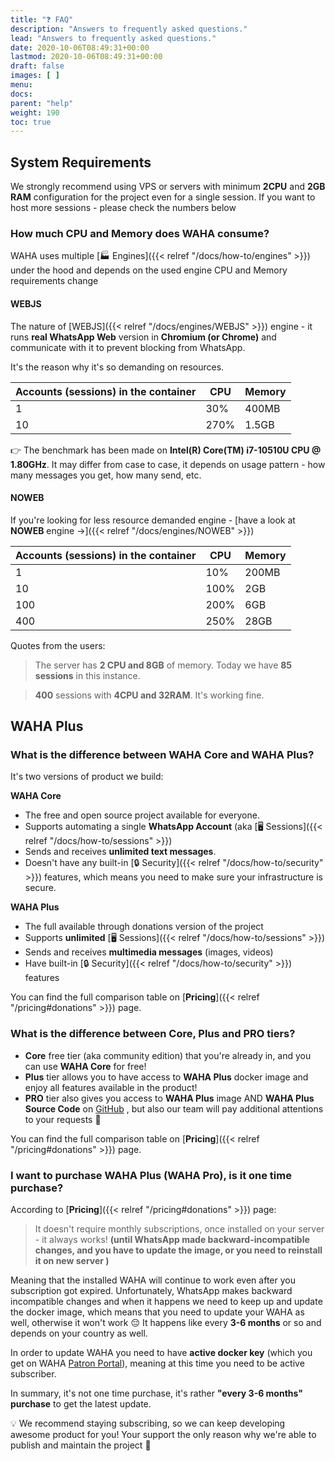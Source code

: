 ```yaml
---
title: "❓ FAQ"
description: "Answers to frequently asked questions."
lead: "Answers to frequently asked questions."
date: 2020-10-06T08:49:31+00:00
lastmod: 2020-10-06T08:49:31+00:00
draft: false
images: [ ]
menu:
docs:
parent: "help"
weight: 190
toc: true
---
```


## System Requirements
We strongly recommend using VPS or servers with minimum **2CPU** and **2GB RAM** configuration for the project even for a single session.
If you want to host more sessions - please check the numbers below


### How much CPU and Memory does WAHA consume?

WAHA uses multiple [🏭 Engines]({{< relref "/docs/how-to/engines" >}}) under the hood and depends on the used engine 
CPU and Memory requirements change


#### WEBJS

The nature of [WEBJS]({{< relref "/docs/engines/WEBJS" >}}) engine - it runs **real WhatsApp Web** version in **Chromium (or Chrome)** and
communicate with it to prevent blocking from WhatsApp.

It's the reason why it's so demanding on resources.


| Accounts (sessions) in the container | CPU  | Memory |
|--------------------------------------|------|--------|
| 1                                    | 30%  | 400MB  |
| 10                                   | 270% | 1.5GB  |

👉 The benchmark has been made on **Intel(R) Core(TM) i7-10510U CPU @ 1.80GHz**.
It may differ from case to case, it depends on usage pattern - how many messages you get, how many send, etc.

#### NOWEB
If you're looking for less resource demanded engine - [have a look at **NOWEB** engine ->]({{< relref "/docs/engines/NOWEB" >}})

| Accounts (sessions) in the container | CPU  | Memory |
|--------------------------------------|------|--------|
| 1                                    | 10%  | 200MB  |
| 10                                   | 100% | 2GB    |
| 100                                  | 200% | 6GB    |
| 400                                  | 250% | 28GB   |

Quotes from the users:
> The server has **2 CPU and 8GB** of memory. Today we have **85 sessions** in this instance.

> **400** sessions with **4CPU and 32RAM**. It's working fine.



## WAHA Plus
### What is the difference between WAHA Core and WAHA Plus?

It's two versions of product we build:

**WAHA Core** 
- The free and open source project available for everyone. 
- Supports automating a single **WhatsApp Account** (aka [🖥️ Sessions]({{< relref "/docs/how-to/sessions" >}}) 
- Sends and receives **unlimited text messages**.
- Doesn't have any built-in [🔒 Security]({{< relref "/docs/how-to/security" >}}) features, 
which means you need to make sure your infrastructure is secure.

**WAHA Plus**
- The full available through donations version of the project
- Supports **unlimited** [🖥️ Sessions]({{< relref "/docs/how-to/sessions" >}})
- Sends and receives **multimedia messages** (images, videos)
- Have built-in [🔒 Security]({{< relref "/docs/how-to/security" >}}) features

You can find the full comparison table on [**Pricing**]({{< relref "/pricing#donations" >}}) page.
### What is the difference between Core, Plus and PRO tiers?

- **Core** free tier (aka community edition) that you're already in, and you can use **WAHA Core** for free!
- **Plus** tier allows you to have access to **WAHA Plus** docker image and enjoy all features available in the product!
- **PRO** tier also gives you access to **WAHA Plus** image AND **WAHA Plus Source Code** on [GitHub](https://github.com/devlikeapro/waha-plus)
, but also our team will pay additional attentions to your requests 🫶

You can find the full comparison table on [**Pricing**]({{< relref "/pricing#donations" >}}) page.



### I want to purchase WAHA Plus (WAHA Pro), is it one time purchase?

According to [**Pricing**]({{< relref "/pricing#donations" >}}) page:
> It doesn't require monthly subscriptions, once installed on your server - it always works!
> **(until WhatsApp made backward-incompatible changes, and you have to update the image, or you need to reinstall it on new server )**

Meaning that the installed WAHA will continue to work even after you subscription got expired. 
Unfortunately, WhatsApp makes backward incompatible changes and when it happens we need to keep up and update the docker image, 
which means that you need to update your WAHA as well, otherwise it won't work 😔
It happens like every **3-6 months** or so and depends on your country as well.

In order to update WAHA you need to have **active docker key** 
(which you get on WAHA [Patron Portal](https://portal.devlike.pro)), meaning at this time you need to be active subscriber.

In summary, it's not one time purchase, it's rather **"every 3-6 months" purchase** to get the latest update.

💡 We recommend staying subscribing, so we can keep developing awesome product for you! 
Your support the only reason why we're able to publish and maintain the project 🫶

